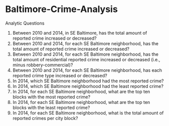 # Baltimore-Crime-Analysis
Analytic Questions
1. Between 2010 and 2014, in SE Baltimore, has the total amount of reported crime increased or decreased?
2. Between 2010 and 2014, for each SE Baltimore neighborhood, has the total amount of reported crime increased or decreased?
3. Between 2010 and 2014, for each SE Baltimore neighborhood, has the total amount of residential reported crime increased or decreased (i.e., minus robbery-commercial)?
4. Between 2010 and 2014, for each SE Baltimore neighborhood, has each reported crime type increased or decreased?
5. In 2014, which SE Baltimore neighborhood had the most reported crime?
6. In 2014, which SE Baltimore neighborhood had the least reported crime?
7. In 2014, for each SE Baltimore neighborhood, what are the top ten blocks with the most reported crime?
8. In 2014, for each SE Baltimore neighborhood, what are the top ten blocks with the least reported crime?
9. In 2014, for each SE Baltimore neighborhood, what is the total amount of reported crimes per city block?
